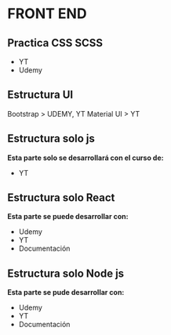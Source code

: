 # FRONT END
## Practica CSS SCSS
- YT
- Udemy

## Estructura UI
Bootstrap > UDEMY, YT
Material UI > YT

## Estructura solo js
**Esta parte solo se desarrollará con el curso de:**
- YT

## Estructura solo React
**Esta parte se puede desarrollar con:**
- Udemy
- YT
- Documentación

## Estructura solo Node js
**Esta parte se pude desarrollar con:**
- Udemy
- YT
- Documentación
